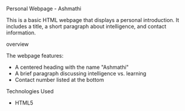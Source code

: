  Personal Webpage - Ashmathi

This is a basic HTML webpage that displays a personal introduction. It includes a title, a short paragraph about intelligence, and contact information.

overview

The webpage features:

- A centered heading with the name "Ashmathi"
- A brief paragraph discussing intelligence vs. learning
- Contact number listed at the bottom

 Technologies Used

- HTML5

